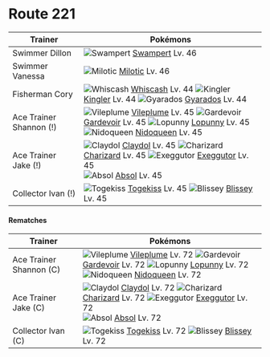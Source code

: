 # Route 221

Trainer                    | Pokémons
---                        | ---
Swimmer Dillon             | ![][260]  [Swampert] Lv. 46
Swimmer Vanessa            | ![][350]  [Milotic] Lv. 46
Fisherman Cory             | ![][340]  [Whiscash] Lv. 44  ![][099]  [Kingler] Lv. 44  ![][130]  [Gyarados] Lv. 44
Ace Trainer Shannon (!)    | ![][045]  [Vileplume] Lv. 45  ![][282]  [Gardevoir] Lv. 45  ![][428]  [Lopunny] Lv. 45 <br> ![][031]  [Nidoqueen] Lv. 45
Ace Trainer Jake (!)       | ![][344]  [Claydol] Lv. 45  ![][006]  [Charizard] Lv. 45  ![][103]  [Exeggutor] Lv. 45 <br> ![][359]  [Absol] Lv. 45
Collector Ivan (!)         | ![][468]  [Togekiss] Lv. 45  ![][242]  [Blissey] Lv. 45

#### Rematches

Trainer                    | Pokémons
---                        | ---
Ace Trainer Shannon (C)    | ![][045]  [Vileplume] Lv. 72  ![][282]  [Gardevoir] Lv. 72  ![][428]  [Lopunny] Lv. 72 <br> ![][031]  [Nidoqueen] Lv. 72
Ace Trainer Jake (C)       | ![][344]  [Claydol] Lv. 72  ![][006]  [Charizard] Lv. 72  ![][103]  [Exeggutor] Lv. 72 <br> ![][359]  [Absol] Lv. 72
Collector Ivan (C)         | ![][468]  [Togekiss] Lv. 72  ![][242]  [Blissey] Lv. 72
[006]: https://raw.githubusercontent.com/PokeAPI/sprites/master/sprites/pokemon/6.png "Charizard"
[031]: https://raw.githubusercontent.com/PokeAPI/sprites/master/sprites/pokemon/31.png "Nidoqueen"
[045]: https://raw.githubusercontent.com/PokeAPI/sprites/master/sprites/pokemon/45.png "Vileplume"
[099]: https://raw.githubusercontent.com/PokeAPI/sprites/master/sprites/pokemon/99.png "Kingler"
[103]: https://raw.githubusercontent.com/PokeAPI/sprites/master/sprites/pokemon/103.png "Exeggutor"
[130]: https://raw.githubusercontent.com/PokeAPI/sprites/master/sprites/pokemon/130.png "Gyarados"
[242]: https://raw.githubusercontent.com/PokeAPI/sprites/master/sprites/pokemon/242.png "Blissey"
[260]: https://raw.githubusercontent.com/PokeAPI/sprites/master/sprites/pokemon/260.png "Swampert"
[282]: https://raw.githubusercontent.com/PokeAPI/sprites/master/sprites/pokemon/282.png "Gardevoir"
[340]: https://raw.githubusercontent.com/PokeAPI/sprites/master/sprites/pokemon/340.png "Whiscash"
[344]: https://raw.githubusercontent.com/PokeAPI/sprites/master/sprites/pokemon/344.png "Claydol"
[350]: https://raw.githubusercontent.com/PokeAPI/sprites/master/sprites/pokemon/350.png "Milotic"
[359]: https://raw.githubusercontent.com/PokeAPI/sprites/master/sprites/pokemon/359.png "Absol"
[428]: https://raw.githubusercontent.com/PokeAPI/sprites/master/sprites/pokemon/428.png "Lopunny"
[468]: https://raw.githubusercontent.com/PokeAPI/sprites/master/sprites/pokemon/468.png "Togekiss"
[Charizard]: /pokemon_changes/006.md
[Nidoqueen]: /pokemon_changes/031.md
[Vileplume]: /pokemon_changes/045.md
[Kingler]: /pokemon_changes/099.md
[Exeggutor]: /pokemon_changes/103.md
[Gyarados]: /pokemon_changes/130.md
[Blissey]: /pokemon_changes/242.md
[Swampert]: /pokemon_changes/260.md
[Gardevoir]: /pokemon_changes/282.md
[Whiscash]: /pokemon_changes/340.md
[Claydol]: /pokemon_changes/344.md
[Milotic]: /pokemon_changes/350.md
[Absol]: /pokemon_changes/359.md
[Lopunny]: /pokemon_changes/428.md
[Togekiss]: /pokemon_changes/468.md
